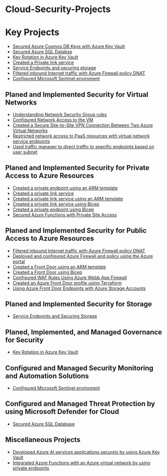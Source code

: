 # Cloud-Security-Projects

<h1>Key Projects</h1>

- [Secured Azure Cosmos DB Keys with Azure Key Vault]()
- [Secured Azure SQL Databse]()
- [Key Rotation in Azure Key Vault]()
- [Created a Private link service]()
- [Service Endpoints and securing storage]()
- [Filtered inbound Internet traffic with Azure Firewall policy DNAT]()
- [Configured Microsoft Sentinel enviroment]()

<h2>Planed and Implemented Security for Virtual Networks</h2>

- [Understanding Network Security Group rules]()
- [Configured Network Access to the VM]()
- [Created a Secure Site-to-Site VPN Connection Between Two Azure Virtual Networks]()
- [Restricted network access to PaaS resources with virtual network service endpoints]()
- [Used traffic manager to direct traffic to specific endpoints based on user subnet]()

<h2>Planed and Implemented Security for Private Access to Azure Resources</h2>

- [Created a private endpoint using an ARM template]()
- [Created a private link service]()
- [Created a private link service using an ARM template]()
- [Created a private link service  using Bicep]()
- [Created a private endpoint using Bicep]()
- [Secured Azure Functions with Private Site Access]()

<h2>Planed and Implemented Security for Public Access to Azure Resources</h2>

- [Filtered inbound Internet traffic with Azure Firewall policy DNAT]()
- [Deployed and configured Azure Firewall and policy using the Azure portal]()
- [Created a Front Door using an ARM template]()
- [Created a Front Door using Bicep]()
- [Configured WAF Rules Using Azure Webb App Firewall]()
- [Created an Azure Front Door profile using Terraform]()
- [Using Azure Front Door Endpoints with Azure Storage Accounts]()

<h2>Planed and Implemented Security for Storage</h2>

- [Service Endpoints and Securing Storage]()

<h2>Planed, Implemented, and Managed Governance for Security</h2>

- [Key Rotation in Azure Key Vault]()

<h2>Configured and Managed Security Monitoring and Automation Solutions</h2>

- [Configured Microsoft Sentinel enviroment]()

<h2>Configured and Managed Threat Protection by using Microsoft Defender for Cloud</h2>

- [Secured Azure SQL Database]()

<h2>Miscellaneous Projects</h2>

- [Developed Azure AI services applications securely by using Azure Key Vault]()
- [Integrated Azure Functions with an Azure virtual network by using private endpoints]()
